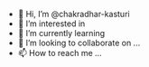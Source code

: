 - 👋 Hi, I’m @chakradhar-kasturi
- 👀 I’m interested in 
- 🌱 I’m currently learning 
- 💞️ I’m looking to collaborate on ...
- 📫 How to reach me ...

<!---
chakradhar-kasturi/chakradhar-kasturi is a ✨ special ✨ repository because its `README.md` (this file) appears on your GitHub profile.
You can click the Preview link to take a look at your changes.
--->
